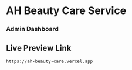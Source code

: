 # AH Beauty Care Service
### Admin Dashboard

## Live Preview Link
```bash
https://ah-beauty-care.vercel.app
```